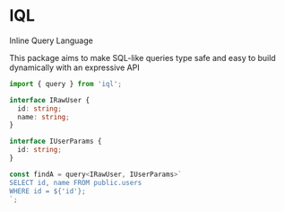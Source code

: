 # IQL

Inline Query Language

This package aims to make SQL-like queries type safe and easy to build dynamically with an expressive API

```typescript
import { query } from 'iql';

interface IRawUser {
  id: string; 
  name: string;
}

interface IUserParams {
  id: string;
}

const findA = query<IRawUser, IUserParams>`
SELECT id, name FROM public.users
WHERE id = ${'id'};
`;
```